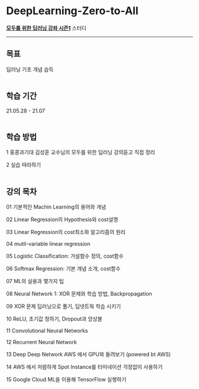 # DeepLearning-Zero-to-All
[**모두를 위한 딥러닝 강좌 시즌1**](https://www.youtube.com/watch?v=BS6O0zOGX4E&list=PLlMkM4tgfjnLSOjrEJN31gZATbcj_MpUm) 스터디

----

## 목표

딥러닝 기초 개념 습득
<br><br>

## 학습 기간

21.05.28 - 21.07
<br><br>

## 학습 방법

1 홍콩과기대 김성훈 교수님의 모두를 위한 딥러닝 강의듣고 직접 정리

2 실습 따라하기
<br><br>

## 강의 목차

01 기본적인 Machin Learning의 용어와 개념

02 Linear Regression의 Hypothesis와 cost설명

03 Linear Regression의 cost최소화 알고리즘의 원리

04 mutil-variable linear regression

05 Logistic Classification: 가설함수 정의, cost함수

06 Softmax Regression: 기본 개념 소개, cost함수

07 ML의 실용과 몇가지 팁

08 Neural Network 1: XOR 문제와 학습 방법, Backpropagation

09 XOR 문제 딥러닝으로 풀기, 딥넷트웍 학습 시키기

10 ReLU, 초기값 정하기, Dropout과 앙상블

11 Convolutional Neural Networks

12 Recurrent Neural Network

13 Deep Deep Network AWS 에서 GPU와 돌려보기 (powered bt AWS)

14 AWS 에서 저렴하게 Spot Instance를 터미네이션 걱정없이 사용하기

15 Google Cloud ML을 이용해 TensorFlow 실행하기
